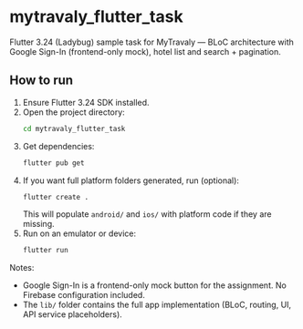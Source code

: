 
# mytravaly_flutter_task

Flutter 3.24 (Ladybug) sample task for MyTravaly — BLoC architecture with Google Sign-In (frontend-only mock), hotel list and search + pagination.

## How to run

1. Ensure Flutter 3.24 SDK installed.
2. Open the project directory:
   ```bash
   cd mytravaly_flutter_task
   ```
3. Get dependencies:
   ```bash
   flutter pub get
   ```
4. If you want full platform folders generated, run (optional):
   ```bash
   flutter create .
   ```
   This will populate `android/` and `ios/` with platform code if they are missing.
5. Run on an emulator or device:
   ```bash
   flutter run
   ```

Notes:
- Google Sign-In is a frontend-only mock button for the assignment. No Firebase configuration included.
- The `lib/` folder contains the full app implementation (BLoC, routing, UI, API service placeholders).
